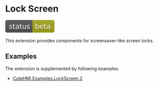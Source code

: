 # Lock Screen

![Development status](doc/status-beta.svg)

This extension provides components for screensaver-like screen locks.

## Examples

The extension is supplemented by following examples.

- [CuteHMI.Examples.LockScreen.2](../Examples/LockScreen.2/)
